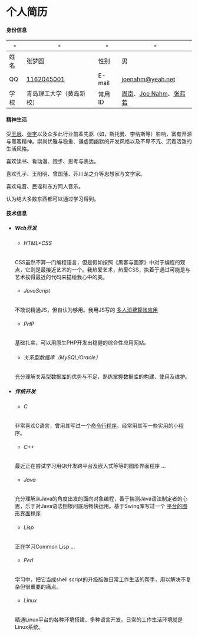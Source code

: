# 个人简历

#### 身份信息
|-|-|-|-|
|-	|-							|-		|-|
|姓名|张梦圆						|性别	|男|
|QQ	|[1162045001](http://wpa.qq.com/msgrd?v=3&uin=1162045001&site=gitee.com&menu=yes)|E-mail|joenahm@yeah.net|
|学校|青岛理工大学（黄岛新校）	|常用ID|[周南](https://gitee.com/joenahm)、[Joe Nahm](https://github.com/joenahm)、[张弗若](https://space.bilibili.com/13957052/#/)|

#### 精神生活

受[王垠](http://www.yinwang.org/)、[张宇](https://weibo.com/zhangyumaths)以及众多此行业前辈先驱（如，斯托曼、李纳斯等）影响，富有开源与黑客精神。崇尚优雅与稳重、谦虚而幽默的开发风格以及不卑不亢、沉着活泼的生活风格。

喜欢读书、看动漫、跑步、思考与表达。

喜欢孔子、王阳明、曾国藩、芥川龙之介等思想家与文学家。

喜欢电音、民谣和东方同人音乐。

认为绝大多数东西都可以通过学习得到。

#### 技术信息

- ##### Web开发
	- ###### HTML+CSS
	CSS虽然不算一门编程语言，但是假如按照《黑客与画家》中对于编程的观点，它则是最接近艺术的一个。我热爱艺术，热爱CSS，执着于通过可能是与艺术挨得最近的代码来描绘我心中的美。

	- ###### JavaScript
	不敢说精通JS，但自认为够用。我用JS写的 [多人消费算账应用](http://sjydzq.top/cal/index.html)

	- ###### PHP
	基础扎实，可以用原生PHP开发出稳健的综合性应用网站。

	- ###### 关系型数据库（MySQL/Oracle）
	充分理解关系型数据库的优势与不足，熟练掌握数据库的构建、使用及维护。


- ##### 传统开发

	- ###### C
	非常喜欢C语言，曾用其写过一个[命令行程序](https://github.com/joenahm/ws)。经常用其写一些实用的小程序。

	- ###### C++
	最近正在尝试学习用Qt开发跨平台及嵌入式等等的图形界面程序 ...

	- ###### Java
	充分理解从Java的角度出发的面向对象编程，善于揣测Java语法制定者的心思，乐于对Java语法刨根问底后畅快运用。基于Swing库写过一个 [平台的图形界面程序](https://github.com/joenahm/fileBlender)

	- ###### Lisp
	正在学习Common Lisp ...

	- ###### Perl
	学习中，把它当成shell script的升级版做日常工作生活的帮手，用以解决不复杂但很重要的痛点。

	- ###### Linux
	精通Linux平台的各种环境搭建、多种语言开发。日常的工作生活环境就是Linux系统。